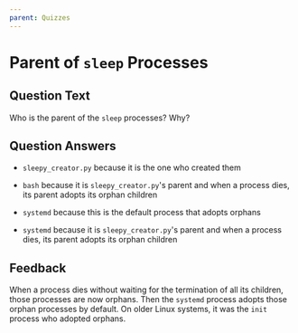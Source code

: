 ```yaml
---
parent: Quizzes
---
```


# Parent of `sleep` Processes

## Question Text

Who is the parent of the `sleep` processes?
Why?

## Question Answers

- `sleepy_creator.py` because it is the one who created them

- `bash` because it is `sleepy_creator.py`'s parent and when a process dies, its parent adopts its orphan children

+ `systemd` because this is the default process that adopts orphans

- `systemd` because it is `sleepy_creator.py`'s parent and when a process dies, its parent adopts its orphan children

## Feedback

When a process dies without waiting for the termination of all its children, those processes are now orphans.
Then the `systemd` process adopts those orphan processes by default.
On older Linux systems, it was the `init` process who adopted orphans.
